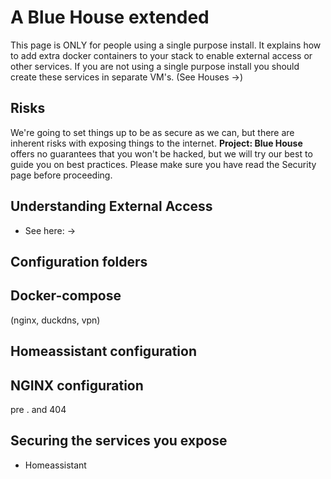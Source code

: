 # A Blue House extended

This page is ONLY for people using a single purpose install.  It explains how to add extra docker containers to your stack to enable external access or other services.  If you are not using a single purpose install you should create these services in separate VM's. (See Houses ->)

## Risks

We're going to set things up to be as secure as we can, but there are inherent risks with exposing things to the internet.  **Project: Blue House** offers no guarantees that you won't be hacked, but we will try our best to guide you on best practices.  Please make sure you have read the Security page before proceeding.

## Understanding External Access

 - See here: ->

## Configuration folders

## Docker-compose

(nginx, duckdns, vpn)

## Homeassistant configuration

## NGINX configuration

pre . and 404

## Securing the services you expose

 - Homeassistant

